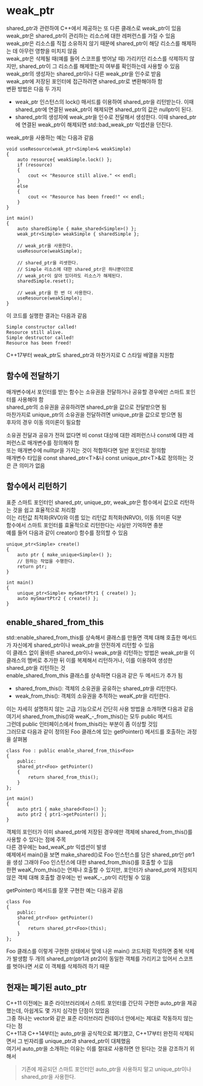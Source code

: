 # weak_ptr

shared_ptr과 관련하여 C++에서 제공하는 또 다른 클래스로 weak_ptr이 있음     
weak_ptr은 shared_ptr이 관리하는 리소스에 대한 레퍼런스를 가질 수 있음  
weak_ptr은 리소스를 직접 소유하지 않기 때문에 shared_ptr이 해당 리소스를 해제하는 데 아무런 영향을 미치지 않음  
weak_ptr은 삭제될 때(예를 들어 스코프를 벗어날 때) 가리키던 리소스를 삭제하지 않지만, shared_ptr이 그 리소스를 해제했는지 여부를 확인하는데 사용할 수 있음  
weak_ptr의 생성자는 shared_ptr이나 다른 weak_ptr을 인수로 받음  
weak_ptr에 저장된 포인터에 접근하려면 shared_ptr로 변환해야하 함    
변환 방법은 다음 두 가지    

* weak_ptr 인스턴스의 lock() 매서드를 이용하여 shared_ptr을 리턴받는다. 이때 shared_ptr에 연결된 weak_ptr이 해제되면 shared_ptr의 값은 nullptr이 된다.
* shared_ptr의 생성자에 weak_ptr을 인수로 전달해서 생성한다. 이때 shared_ptr에 연결된 weak_ptr이 해제되면 std::bad_weak_ptr 익셉션을 던진다.

weak_ptr을 사용하는 예는 다음과 같음

    void useResource(weak_ptr<Simple>& weakSimple)
    {
        auto resource{ weakSimple.lock() };
        if (resource)
        {
            cout << "Resource still alive." << endl;
        }
        else
        {
            cout << "Resource has been freed!" << endl;
        }
    }

    int main()
    {
        auto sharedSimple { make_shared<Simple>() };
        weak_ptr<Simple> weakSimple { sharedSimple };

        // weak_ptr을 사용한다.
        useResource(weakSimple);

        // shared_ptr을 리셋한다.
        // Simple 리소스에 대한 shared_ptr은 하나뿐이므로
        // weak_ptr이 살아 있더라도 리소스가 해제된다.
        sharedSimple.reset();

        // weak_ptr을 한 번 더 사용한다.
        useResource(weakSimple);
    }

이 코드를 실행한 결과는 다음과 같음

    Simple constructor called!
    Resource still alive.
    Simple destructor called!
    Resource has been freed!

C++17부터 weak_ptr도 shared_ptr과 마찬가지로 C 스타일 배열을 지원함

## 함수에 전달하기

매개변수에서 포인터를 받는 함수는 소유권을 전달하거나 공유할 경우에만 스마트 포인터를 사용해야 함   
shared_ptr의 소유권을 공유하려면 shared_ptr을 값으로 전달받으면 됨  
마찬가지로 unique_ptr의 소유권을 전달하려면 unique_ptr을 값으로 받으면 됨   
후자의 경우 이동 의미론이 필요함    

소유권 전달과 공유가 전혀 없다면 비 const 대상에 대한 레퍼런스나 const에 대한 레퍼런스로 매개변수를 정의해야 함     
또는 매개변수에 nulltpr을 가지는 것이 적합하다면 일반 포인터로 정의함   
매개변수 타입을 const shared_ptr\<T>&나 const unique_ptr\<T>&로 정의하는 것은 큰 의미가 없음  

## 함수에서 리턴하기

표준 스마트 포인터인 shared_ptr, unique_ptr, weak_ptr은 함수에서 값으로 리턴하는 것을 쉽고 효율적으로 처리함    
이는 리턴값 최적화(RVO)와 이름 있는 리턴값 최적화(NRVO), 이동 의미론 덕분   
함수에서 스마트 포인터를 효율적으로 리턴한다는 사실만 기억하면 충분     
예를 들어 다음과 같이 creator() 함수를 정의할 수 있음   

    unique_ptr<Simple> create()
    {
        auto ptr { make_unique<Simple>() };
        // 원하는 작업을 수행한다.
        return ptr;
    }

    int main()
    {
        unique_ptr<Simple> mySmartPtr1 { create() };
        auto mySmartPtr2 { create() };
    }

## enable_shared_from_this

std::enable_shared_from_this를 상속해서 클래스를 만들면 객체 대해 호출한 메서드가 자신에게 shared_ptr이나 weak_ptr을 안전하게 리턴할 수 있음    
이 클래스 없이 올바른 shared_ptr이나 weak_ptr을 리턴하는 방법은 weak_ptr을 이 클래스의 멤버로 추가한 뒤 이를 복제해서 리턴하거나, 이를 이용하여 생성한 shared_ptr을 리턴하는 것     
enable_shared_from_this 클래스를 상속하면 다음과 같은 두 메서드가 추가 됨   

* shared_from_this(): 객체의 소유권을 공유하는 shared_ptr을 리턴한다.   
* weak_from_this(): 객체의 소유권을 추적하는 weaK_ptr을 리턴한다.   

이는 자세히 설명하지 않는 고급 기능으로서 간단히 사용 방법을 소개하면 다음과 같음   
여기서 shared_from_this()와 weaK_-_from_this()는 모두 public 메서드     
그런데 public 인터페이스에서 from_this라는 부분이 좀 이상할 것임    
그러므로 다음과 같이 정의된 Foo 클래스에 있는 getPointer() 메서드를 호출하는 과정을 살펴봄  

    class Foo : public enable_shared_from_this<Foo>
    {
        public:
        shared_ptr<Foo> getPointer()
        {
            return shared_from_this();
        }
    };

    int main()
    {
        auto ptr1 { make_shared<Foo>() };
        auto ptr2 { ptr1->getPointer() };
    }

객체의 포인터가 이미 shared_ptr에 저장된 경우에만 객체에 shared_from_this()를 사용할 수 있다는 점에 주목    
다른 경우에는 bad_weaK_ptr 익셉션이 발생    
예제에서 main()을 보면 make_shared()로 Foo 인스턴스를 담은 shared_ptr인 ptr1을 생성 
그래야 Foo 인스턴스에 대한 shared_from_this()를 호출할 수 있음  
한편 weaK_from_this()는 언제나 호출할 수 있지만, 포인터가 shared_ptr에 저장되지 않은 객체 대해 호출할 경우에는 빈 weaK_-_ptr이 리턴될 수 있음

getPointer() 메서드를 잘못 구현한 예는 다음과 같음

    class Foo
    {
        public:
        shared_ptr<Foo> getPointer()
        {
            return shared_ptr<Foo>(this);
        }
    };

Foo 클래스를 이렇게 구현한 상태에서 앞에 나온 main() 코드처럼 작성하면 중복 삭제가 발생함
두 개의 shared_ptr(ptr1과 ptr2)이 동일한 객체를 가리키고 있어서 스코프를 벗아나면 서로 이 객체를 삭제하려 하기 때문

## 현재는 폐기된 auto_ptr

C++11 이전에는 표준 라이브러리에서 스마트 포인터를 간단히 구현한 auto_ptr을 제공했는데, 아쉽게도 몇 가지 심각한 단점이 있었음   
그중 하나는 vector와 같은 표준 라이브러리 컨테이너 안에서는 제대로 작동하지 않는다는 점     
C++11과 C++14부터는 auto_ptr을 공식적으로 폐기했고, C++17부터 완전히 삭제되면서 그 빈자리를 unique_ptr과 shared_ptr이 대체했음  
여기서 auto_ptr을 소개하는 이유는 이를 절대로 사용하면 안 된다는 것을 강조하기 위해서   

> 기존에 제공되던 스마트 포인터인 auto_ptr을 사용하지 말고 unique_ptr이나 shared_ptr을 사용한다.